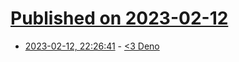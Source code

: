 # [Published on 2023-02-12](index.md)

* [2023-02-12, 22:26:41](https://news.ycombinator.com/item?id=34767795) - [&lt;3 Deno](https://matklad.github.io/2023/02/12/a-love-letter-to-deno.html)
